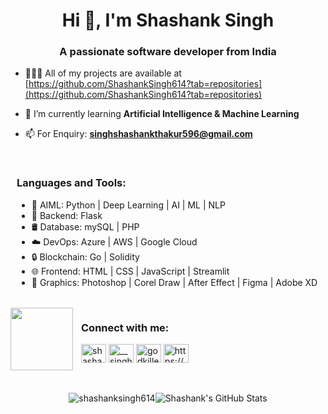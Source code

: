 <h1 align="center">Hi 👋, I'm Shashank Singh</h1>
<h3 align="center">A passionate software developer from India</h3>
  
- 🧑🏻‍💻 All of my projects are available at [https://github.com/ShashankSingh614?tab=repositories](https://github.com/ShashankSingh614?tab=repositories)

- 🌱 I’m currently learning **Artificial Intelligence & Machine Learning**

- 📫 For Enquiry: **singhshashankthakur596@gmail.com**
<br>
<div style="margin-left: 10px;">
  <h3 align="left">Languages and Tools:</h3>
  <ul>
    <li>🤖 AIML: Python | Deep Learning | AI | ML | NLP</li>
    <li>🚀 Backend: Flask</li>
    <li>🛢️ Database: mySQL | PHP</li>
    <li>☁️ DevOps: Azure | AWS | Google Cloud</li>
    <li>🔒 Blockchain: Go | Solidity
    <li>🌐 Frontend: HTML | CSS | JavaScript | Streamlit</li>
    <li>🎨 Graphics: Photoshop | Corel Draw | After Effect | Figma | Adobe XD</li>
  </ul>
</div>
</div>
<br>

<div style="display: flex; align-items: center;">
  <img align="left" width="100" height="100" src="https://i.pinimg.com/originals/73/ed/50/73ed50d9bfde8459aa2407f561224508.png">
  <div style="margin-left: 10px;">
    <h3 align="left">Connect with me:</h3>
    <p align="left">
      <a href="https://linkedin.com/in/shashank-singh-230911249" target="blank"><img align="center" src="https://raw.githubusercontent.com/rahuldkjain/github-profile-readme-generator/master/src/images/icons/Social/linked-in-alt.svg" alt="shashank-singh-230911249" height="30" width="40" /></a>
      <a href="https://instagram.com/__singhshashank" target="blank"><img align="center" src="https://raw.githubusercontent.com/rahuldkjain/github-profile-readme-generator/master/src/images/icons/Social/instagram.svg" alt="__singhshashank" height="30" width="40" /></a>
      <a href="https://discord.gg/godkiller9194" target="blank"><img align="center" src="https://raw.githubusercontent.com/rahuldkjain/github-profile-readme-generator/master/src/images/icons/Social/discord.svg" alt="godkiller9194" height="30" width="40" /></a>
      <a href="https://dev.to/https://devfolio.co/@godkiller596" target="blank"><img align="center" src="https://raw.githubusercontent.com/rahuldkjain/github-profile-readme-generator/master/src/images/icons/Social/devto.svg" alt="https://devfolio.co/@godkiller596" height="30" width="40" /></a>
    </p>
  </div>
</div>
<br>
<br>

<!-- GitHub Stats -->
<div style="display: flex; justify-content: center; align-items: center;">
  <img src="https://github-readme-stats.vercel.app/api/top-langs/?username=ShashankSingh614&theme=vision-friendly-dark&show_icons=true&hide_border=true&layout=compact" alt="shashanksingh614" />
  <img src="https://github-readme-stats.vercel.app/api?username=ShashankSingh614&theme=vision-friendly-dark&show_icons=true&hide_border=true&count_private=true" alt="Shashank's GitHub Stats">
</div>
